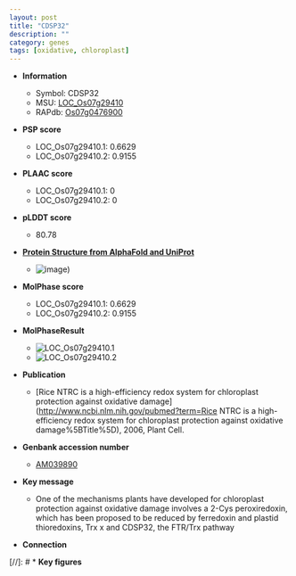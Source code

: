 ```yaml
---
layout: post
title: "CDSP32"
description: ""
category: genes
tags: [oxidative, chloroplast]
---
```


* **Information**  
    + Symbol: CDSP32  
    + MSU: [LOC_Os07g29410](http://rice.plantbiology.msu.edu/cgi-bin/ORF_infopage.cgi?orf=LOC_Os07g29410)  
    + RAPdb: [Os07g0476900](http://rapdb.dna.affrc.go.jp/viewer/gbrowse_details/irgsp1?name=Os07g0476900)  

* **PSP score**  
    + LOC_Os07g29410.1: 0.6629 
    + LOC_Os07g29410.2: 0.9155 

* **PLAAC score**  
    + LOC_Os07g29410.1: 0 
    + LOC_Os07g29410.2: 0 

* **pLDDT score**
    + 80.78

* **[Protein Structure from AlphaFold and UniProt](https://www.uniprot.org/uniprotkb/Q84NN4/entry#structure)**
    + ![image](https://ricepsp.github.io/images/Q8/AF-Q84NN4-F1.png))

* **MolPhase score**
    + LOC_Os07g29410.1: 0.6629
    + LOC_Os07g29410.2: 0.9155

* **MolPhaseResult**
    + ![LOC_Os07g29410.1](https://ricepsp.github.io/pictures/LOC_Os07g/LOC_Os07g29410.1.png)
    + ![LOC_Os07g29410.2](https://ricepsp.github.io/pictures/LOC_Os07g/LOC_Os07g29410.2.png)

* **Publication**  
    + [Rice NTRC is a high-efficiency redox system for chloroplast protection against oxidative damage](http://www.ncbi.nlm.nih.gov/pubmed?term=Rice NTRC is a high-efficiency redox system for chloroplast protection against oxidative damage%5BTitle%5D), 2006, Plant Cell.

* **Genbank accession number**  
    + [AM039890](http://www.ncbi.nlm.nih.gov/nuccore/AM039890)

* **Key message**  
    + One of the mechanisms plants have developed for chloroplast protection against oxidative damage involves a 2-Cys peroxiredoxin, which has been proposed to be reduced by ferredoxin and plastid thioredoxins, Trx x and CDSP32, the FTR/Trx pathway

* **Connection**  

[//]: # * **Key figures**  


